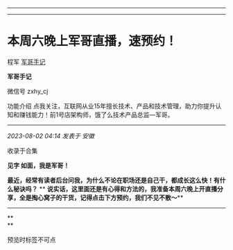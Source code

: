 ----------------------------------------
----------------------------------------
#  本周六晚上军哥直播，速预约！

程军  [ 军哥手记 ](javascript:void\(0\);)

**军哥手记** ![]()

微信号 zxhy_cj

功能介绍 点我关注，互联网从业15年擅长技术、产品和技术管理，助力你提升认知和赚钱能力！前1号店架构师，饿了么技术产品总监—军哥。

____

_2023-08-02 04:14_ _发表于 安徽_

收录于合集

**见字 如面，我是军哥！**

 **最近，经常有读者后台问我，为什么不论在职场还是自己干，都成长这么快！有什么秘诀吗？** **
**说实话，这里面还是有心得和方法的，我准备本周六晚上开直播分享，全是掏心窝子的干货，记得点击下方预约，我们不见不散～****

 ****

 **  
**

预览时标签不可点

